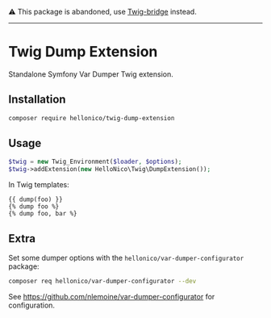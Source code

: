 ⚠️ This package is abandoned, use [Twig-bridge](https://github.com/symfony/twig-bridge) instead.

--- 

# Twig Dump Extension

Standalone Symfony Var Dumper Twig extension.

## Installation

```bash
composer require hellonico/twig-dump-extension
```

## Usage

```php
$twig = new Twig_Environment($loader, $options);
$twig->addExtension(new HelloNico\Twig\DumpExtension());
```

In Twig templates:

```twig
{{ dump(foo) }}
{% dump foo %}
{% dump foo, bar %}
```

## Extra

Set some dumper options with the `hellonico/var-dumper-configurator` package:

```bash
composer req hellonico/var-dumper-configurator --dev
```

See https://github.com/nlemoine/var-dumper-configurator for configuration.
